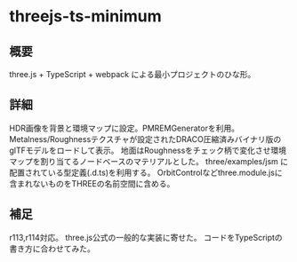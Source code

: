 # threejs-ts-minimum

## 概要

three.js + TypeScript + webpack による最小プロジェクトのひな形。

## 詳細
HDR画像を背景と環境マップに設定。PMREMGeneratorを利用。
Metalness/Roughnessテクスチャが設定されたDRACO圧縮済みバイナリ版のglTFモデルをロードして表示。
地面はRoughnessをチェック柄で変化させ環境マップを割り当てるノードベースのマテリアルとした。
three/examples/jsm に配置されている型定義(.d.ts)を利用する。
OrbitControlなどthree.module.jsに含まれないものをTHREEの名前空間に含める。

## 補足
r113,r114対応。
three.js公式の一般的な実装に寄せた。
コードをTypeScriptの書き方に合わせてみた。
